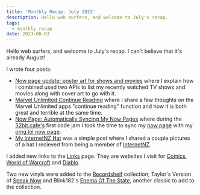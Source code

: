 ```yaml
---
title: 'Monthly Recap: July 2023'
description: Hello web surfers, and welcome to July's recap.
tags:
  - monthly recap
date: 2023-08-03
---
```


Hello web surfers, and welcome to July's recap. I can't believe that it's already August!

I wrote four posts:
- [Now page update: poster art for shows and movies](/posts/now-page-update-poster-art-for-shows-and-movies/) where I explain how I combined used two APIs to list my recently watched TV shows and movies along with cover art to go with it.
- [Marvel Unlimited Continue Reading](/posts/marvel-unlimited-continue-reading/) where I share a few thoughts on the Marvel Unlimited apps "continue reading" function and how it is both great and terrible at the same time.
- [Now Page: Automatically Syncing My Now Pages](/posts/now-page-automatically-syncing-my-now-pages/) where during the [32bit.cafe's](https://32bit.cafe/) first code jam I took the time to sync my [now page](/now/) with my [omg.lol now page](https://flamed.omg.lol/now).
- [My InternetNZ Hat](/posts/my-internetnz-hat/) was a simple post where I shared a couple pictures of a hat I recieved from being a member of [InternetNZ](https://internetnz.nz/). 

I added new links to the [Links](/explore/links/) page. They are websites I visit for [Comics](/explore/links/#comics), [World of Warcraft](/explore/links/#world-of-warcraft) and [Diablo](/explore/links/#diablo).

Two new vinyls were added to the [Recordshelf](/recordshelf/) collection; Taylor's Version of [Speak Now](/recordshelf/#speak-now-(taylor's-version)/) and Blink182's [Enema Of The State](/recordshelf/#enema-of-the-state), another classic to add to the collection.